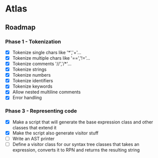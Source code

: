 # Atlas 

## Roadmap

### Phase 1 - Tokenization
- [x] Tokenize single chars like '*','+'...
- [x] Tokenize multiple chars like '==','!='...
- [x] Tokenize comments '//','/*'...
- [x] Tokenize strings
- [x] Tokenize numbers
- [x] Tokenize identifiers
- [x] Tokenize keywords
- [x] Allow nested multiline comments
- [x] Error handling

### Phase 3 - Representing code
- [x] Make a script that will generate the base expression class and other classes that extend it
- [x] Make the script also generate visitor stuff
- [ ] Write an AST printer
- [ ] Define a visitor class for our syntax tree classes that takes an expression, converts it to RPN and returns the resulting string
